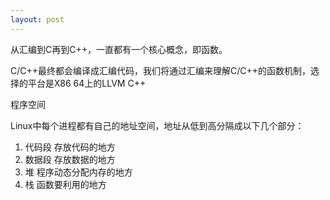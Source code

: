 ```yaml
---
layout: post
---
```


从汇编到C再到C++，一直都有一个核心概念，即函数。

C/C++最终都会编译成汇编代码，我们将通过汇编来理解C/C++的函数机制，选择的平台是X86 64上的LLVM C++

程序空间

Linux中每个进程都有自己的地址空间，地址从低到高分隔成以下几个部分：
1. 代码段      存放代码的地方
2. 数据段      存放数据的地方
3. 堆          程序动态分配内存的地方
4. 栈          函数要利用的地方
